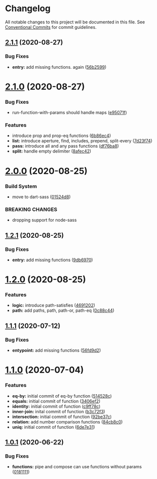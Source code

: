 # Changelog

All notable changes to this project will be documented in this file. See
[Conventional Commits](https://conventionalcommits.org) for commit guidelines.

## [2.1.1](https://github.com/jackw/sass-fire/compare/v2.1.0...v2.1.1) (2020-08-27)


### Bug Fixes

* **entry:** add missing functions. again ([56b2599](https://github.com/jackw/sass-fire/commit/56b2599))

# [2.1.0](https://github.com/jackw/sass-fire/compare/v2.0.0...v2.1.0) (2020-08-27)


### Bug Fixes

* run-function-with-params should handle maps ([e95071f](https://github.com/jackw/sass-fire/commit/e95071f))


### Features

* introduce prop and prop-eq functions ([6b86ec4](https://github.com/jackw/sass-fire/commit/6b86ec4))
* **list:** introduce aperture, find, includes, prepend, split-every ([7d23f74](https://github.com/jackw/sass-fire/commit/7d23f74))
* **pass:** introduce all and any pass functions ([df76ba8](https://github.com/jackw/sass-fire/commit/df76ba8))
* **split:** handle empty delimiter ([8afec42](https://github.com/jackw/sass-fire/commit/8afec42))

# [2.0.0](https://github.com/jackw/sass-fire/compare/v1.2.1...v2.0.0) (2020-08-25)


### Build System

* move to dart-sass ([01524d8](https://github.com/jackw/sass-fire/commit/01524d8))


### BREAKING CHANGES

* dropping support for node-sass

## [1.2.1](https://github.com/jackw/sass-fire/compare/v1.2.0...v1.2.1) (2020-08-25)


### Bug Fixes

* **entry:** add missing functions ([9db6970](https://github.com/jackw/sass-fire/commit/9db6970))

# [1.2.0](https://github.com/jackw/sass-fire/compare/v1.1.1...v1.2.0) (2020-08-25)


### Features

* **logic:** introduce path-satisfies ([4691202](https://github.com/jackw/sass-fire/commit/4691202))
* **path:** add paths, path, path-or, path-eq ([0c88c44](https://github.com/jackw/sass-fire/commit/0c88c44))

## [1.1.1](https://github.com/jackw/sass-fire/compare/v1.1.0...v1.1.1) (2020-07-12)


### Bug Fixes

* **entypoint:** add missing functions ([56fd9d2](https://github.com/jackw/sass-fire/commit/56fd9d2))

# [1.1.0](https://github.com/jackw/sass-fire/compare/v1.0.1...v1.1.0) (2020-07-04)


### Features

* **eq-by:** initial commit of eq-by function ([514528c](https://github.com/jackw/sass-fire/commit/514528c))
* **equals:** initial commit of function ([3406ef2](https://github.com/jackw/sass-fire/commit/3406ef2))
* **identity:** initial commit of function ([c9ff78c](https://github.com/jackw/sass-fire/commit/c9ff78c))
* **inner-join:** inital commit of function ([b3c72f3](https://github.com/jackw/sass-fire/commit/b3c72f3))
* **intersection:** initial commit of function ([92be37c](https://github.com/jackw/sass-fire/commit/92be37c))
* **relation:** add number comparison functions ([84cb8c0](https://github.com/jackw/sass-fire/commit/84cb8c0))
* **uniq:** initial commit of function ([6de7e31](https://github.com/jackw/sass-fire/commit/6de7e31))

## [1.0.1](https://github.com/jackw/sass-fire/compare/v1.0.0...v1.0.1) (2020-06-22)


### Bug Fixes

* **functions:** pipe and compose can use functions without params ([0181111](https://github.com/jackw/sass-fire/commit/0181111))

